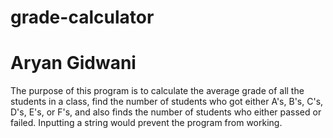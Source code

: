 # grade-calculator
# Aryan Gidwani

The purpose of this program is to calculate the average grade of all the students in a class, find the number of students who got either A's, B's, C's, D's, E's, or F's, and also finds the number of students who either passed or failed. Inputting a string would prevent the program from working.
